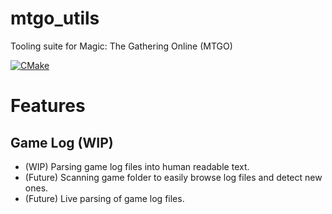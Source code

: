 # mtgo_utils
Tooling suite for Magic: The Gathering Online (MTGO)

[![CMake](https://github.com/BigPeet/mtgo_utils/actions/workflows/cmake.yml/badge.svg)](https://github.com/BigPeet/mtgo_utils/actions/workflows/cmake.yml)

# Features

## Game Log (WIP)

* (WIP) Parsing game log files into human readable text.
* (Future) Scanning game folder to easily browse log files and detect new ones.
* (Future) Live parsing of game log files.
